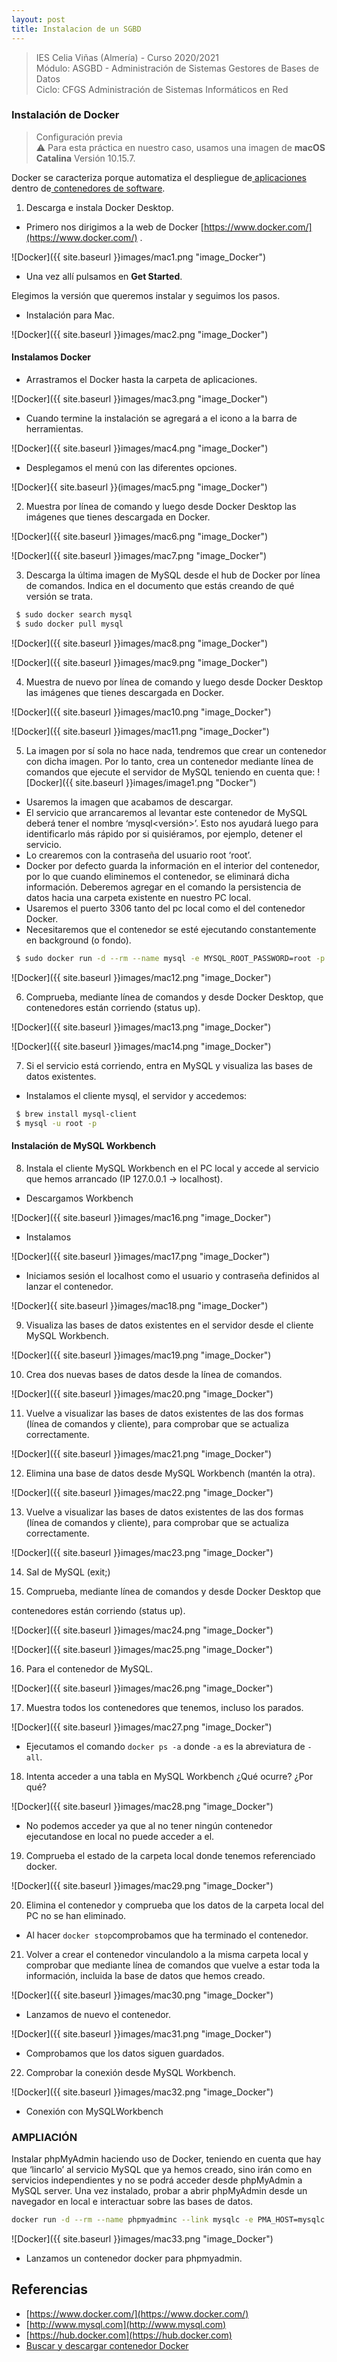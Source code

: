 ```yaml
---
layout: post
title: Instalacion de un SGBD
---
```

 
>IES Celia Viñas (Almería) - Curso 2020/2021    
>Módulo: ASGBD - Administración de Sistemas Gestores de Bases de Datos    
>Ciclo: CFGS Administración de Sistemas Informáticos en Red   

### Instalación de Docker
> Configuración previa   
> :warning: Para esta práctica en nuestro caso, usamos una imagen de **macOS Catalina** Versión 10.15.7.   

Docker se caracteriza porque automatiza el despliegue de[ aplicaciones](https://es.wikipedia.org/wiki/Aplicaci%C3%B3n_inform%C3%A1tica) dentro de[ contenedores de software](https://es.wikipedia.org/wiki/Contenedores_de_software). 

1. Descarga e instala Docker Desktop.

- Primero nos dirigimos a la web de Docker  [https://www.docker.com/](https://www.docker.com/) . 

![Docker]({{ site.baseurl }}images/mac1.png "image_Docker")

- Una vez allí pulsamos en **Get Started**.

Elegimos la versión que queremos instalar y seguimos los pasos.

- Instalación para Mac.

![Docker]({{ site.baseurl }}images/mac2.png "image_Docker")

#### Instalamos Docker

- Arrastramos el Docker hasta la carpeta de aplicaciones.

![Docker]({{ site.baseurl }}images/mac3.png "image_Docker")

- Cuando termine la instalación se agregará a el icono a la barra de herramientas.

![Docker]({{ site.baseurl }}images/mac4.png "image_Docker")

- Desplegamos el menú con las diferentes opciones.

![Docker]{{ site.baseurl }}(images/mac5.png "image_Docker")

2. Muestra por línea de comando y luego desde Docker Desktop las imágenes que  tienes descargada en Docker.

![Docker]({{ site.baseurl }}images/mac6.png "image_Docker")

![Docker]({{ site.baseurl }}images/mac7.png "image_Docker")

3. Descarga la última imagen de MySQL desde el hub de Docker por línea de comandos. Indica en el documento que estás creando de qué versión se trata.

```bash
 $ sudo docker search mysql
 $ sudo docker pull mysql
```

![Docker]({{ site.baseurl }}images/mac8.png "image_Docker")

![Docker]({{ site.baseurl }}images/mac9.png "image_Docker")

4. Muestra de nuevo por línea de comando y luego desde Docker Desktop las imágenes que tienes descargada en Docker.

![Docker]({{ site.baseurl }}images/mac10.png "image_Docker")

![Docker]({{ site.baseurl }}images/mac11.png "image_Docker")

5. La imagen por sí sola no hace nada, tendremos que crear un contenedor con dicha imagen. Por lo tanto, crea un contenedor mediante línea de comandos que ejecute el servidor de MySQL teniendo en cuenta que: 
![Docker]({{ site.baseurl }}images/image1.png "Docker")
*   Usaremos la imagen que acabamos de descargar. 
*   El servicio que arrancaremos al levantar este contenedor de MySQL deberá  tener el nombre ‘mysql&lt;versión>’. Esto nos ayudará luego para identificarlo  más rápido por si quisiéramos, por ejemplo, detener el servicio. 
*   Lo crearemos con la contraseña del usuario root ‘root’. 
*   Docker por defecto guarda la información en el interior del contenedor, por lo  que cuando eliminemos el contenedor, se eliminará dicha información.  Deberemos agregar en el comando la persistencia de datos hacia una carpeta  existente en nuestro PC local. 
*   Usaremos el puerto 3306 tanto del pc local como el del contenedor Docker.
*   Necesitaremos que el contenedor se esté ejecutando constantemente en  background (o fondo). 

```bash
 $ sudo docker run -d --rm --name mysql -e MYSQL_ROOT_PASSWORD=root -p 3306:3306 -v mysql_data:/var/lib/mysql mysql:8.0.22
```
![Docker]({{ site.baseurl }}images/mac12.png "image_Docker")

6. Comprueba, mediante línea de comandos y desde Docker Desktop, que contenedores están corriendo (status up). 

![Docker]({{ site.baseurl }}images/mac13.png "image_Docker")

![Docker]({{ site.baseurl }}images/mac14.png "image_Docker")

7. Si el servicio está corriendo, entra en MySQL y visualiza las bases de datos  existentes. 

- Instalamos el cliente mysql, el servidor y accedemos: 

```bash
 $ brew install mysql-client
 $ mysql -u root -p
```

#### Instalación de MySQL Workbench

8. Instala el cliente MySQL Workbench en el PC local y accede al servicio que hemos arrancado (IP 127.0.0.1 -> localhost). 

- Descargamos Workbench

![Docker]({{ site.baseurl }}images/mac16.png "image_Docker")

- Instalamos

![Docker]({{ site.baseurl }}images/mac17.png "image_Docker")

-  Iniciamos sesión el localhost como el usuario y contraseña definidos al lanzar el contenedor.

![Docker]{{ site.baseurl }}images/mac18.png "image_Docker")

9. Visualiza las bases de datos existentes en el servidor desde el cliente MySQL Workbench. 

![Docker]({{ site.baseurl }}images/mac19.png "image_Docker")

10. Crea dos nuevas bases de datos desde la línea de comandos. 

![Docker]({{ site.baseurl }}images/mac20.png "image_Docker")

11. Vuelve a visualizar las bases de datos existentes de las dos formas (línea de  comandos y cliente), para comprobar que se actualiza correctamente. 

![Docker]({{ site.baseurl }}images/mac21.png "image_Docker")

12. Elimina una base de datos desde MySQL Workbench (mantén la otra). 

![Docker]({{ site.baseurl }}images/mac22.png "image_Docker")

13. Vuelve a visualizar las bases de datos existentes de las dos formas (línea de  comandos y cliente), para comprobar que se actualiza correctamente. 

![Docker]({{ site.baseurl }}images/mac23.png "image_Docker")

14. Sal de MySQL (exit;) 

15. Comprueba, mediante línea de comandos y desde Docker Desktop que 

contenedores están corriendo (status up). 

![Docker]({{ site.baseurl }}images/mac24.png "image_Docker")

![Docker]({{ site.baseurl }}images/mac25.png "image_Docker")

16. Para el contenedor de MySQL. 

![Docker]({{ site.baseurl }}images/mac26.png "image_Docker")

17. Muestra todos los contenedores que tenemos, incluso los parados. 

![Docker]({{ site.baseurl }}images/mac27.png "image_Docker")

- Ejecutamos el comando ```docker ps -a``` donde ```-a``` es la abreviatura de ```-all```. 

18. Intenta acceder a una tabla en MySQL Workbench ¿Qué ocurre? ¿Por qué? 

![Docker]({{ site.baseurl }}images/mac28.png "image_Docker")

- No podemos acceder ya que al no tener ningún contenedor ejecutandose en local no puede acceder a el.

19. Comprueba el estado de la carpeta local donde tenemos referenciado docker. 

![Docker]({{ site.baseurl }}images/mac29.png "image_Docker")

20. Elimina el contenedor y comprueba que los datos de la carpeta local del PC no se  han eliminado. 

- Al hacer ```docker stop```comprobamos que ha terminado el contenedor.

21. Volver a crear el contenedor vinculandolo a la misma carpeta local y comprobar que mediante línea de comandos que vuelve a estar toda la información, incluida la base  de datos que hemos creado. 

![Docker]({{ site.baseurl }}images/mac30.png "image_Docker")

- Lanzamos de nuevo el contenedor.

![Docker]({{ site.baseurl }}images/mac31.png "image_Docker")

- Comprobamos que los datos siguen guardados.

22. Comprobar la conexión desde MySQL Workbench. 

![Docker]({{ site.baseurl }}images/mac32.png "image_Docker")

- Conexión con MySQLWorkbench

### AMPLIACIÓN 

Instalar phpMyAdmin haciendo uso de Docker, teniendo en cuenta que hay que ‘lincarlo’ al servicio MySQL que ya hemos creado, sino irán como en servicios independientes y  no se podrá acceder desde phpMyAdmin a MySQL server. Una vez instalado, probar a abrir phpMyAdmin desde un navegador en local e  interactuar sobre las bases de datos.

```bash
docker run -d --rm --name phpmyadminc --link mysqlc -e PMA_HOST=mysqlc -p 8080:80 phpmyadmin/phpmyadmin
```
![Docker]({{ site.baseurl }}images/mac33.png "image_Docker")

- Lanzamos un contenedor docker para phpmyadmin.

## Referencias

*   [https://www.docker.com/](https://www.docker.com/)
*   [http://www.mysql.com](http://www.mysql.com)
*   [https://hub.docker.com](https://hub.docker.com)
*   [Buscar y descargar contenedor Docker](https://www.linuxparty.es/115-docker/10270-como-buscar-imagenes-docker-y-lanzar-un-contenedor.html)
